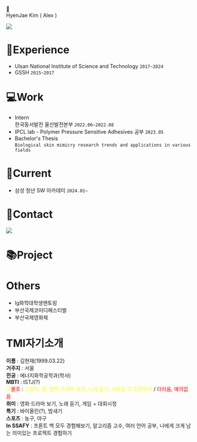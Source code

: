 👋\
HyenJae Kim ( Alex )

<img src="https://img.shields.io/badge/Java-007396?style=flat&logo=OpenJDK&logoColor=white"/> 
  

# 📖Experience
- Ulsan National Institute of Science and Technology `2017~2024`
- GSSH `2015~2017`
# 💻Work
- Intern\
한국동서발전 울산발전본부	`2022.06~2022.08`
- IPCL lab - Polymer Pressure Sensitive Adhesives 공부 `2023.05`
- Bachelor's Thesis\
`Biological skin mimicry research trends and applications in various fields`

# 📌Current

  
  - 삼성 청년 SW 아카데미 `2024.01~`
# 🤝Contact
 <a href="mailto:nowalex322@gmail.com@gmail.com"><img src="https://img.shields.io/badge/Gmail-EA4335?style=flat-square&logo=Gmail&logoColor=black"/></a>

# 📚Project

# Others
- lg화학대학생멘토링
- 부산국제코미디페스티벌
- 부산국제영화제
# TMI자기소개
**이름** : 김현재(1999.03.22)\
**거주지** : 서울\
**전공** : 에너지화학공학과(학사)\
**MBTI** : ISTJ(?)\
<span style="color:yellow">호</span><span style="color:red">불호</span> : <span style="color:yellow">고양이, 잠, 영화·드라마 보기, 노래 듣기, 새로운 것 도전하기</span> / <span style="color:red">더러움, 예의없음</span>\
**취미** : 영화·드라마 보기, 노래 듣기, 게임 + 대회시청\
**특기** : 바이올린(?), 밤새기\
**스포츠** : 농구, 야구\
**In SSAFY** : 프론트 백 모두 경험해보기, 알고리즘 고수, 여러 언어 공부, 나에게 크게 남는 의미있는 프로젝트 경험하기